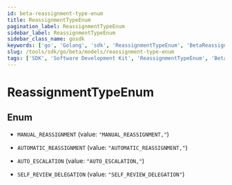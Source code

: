 ```yaml
---
id: beta-reassignment-type-enum
title: ReassignmentTypeEnum
pagination_label: ReassignmentTypeEnum
sidebar_label: ReassignmentTypeEnum
sidebar_class_name: gosdk
keywords: ['go', 'Golang', 'sdk', 'ReassignmentTypeEnum', 'BetaReassignmentTypeEnum'] 
slug: /tools/sdk/go/beta/models/reassignment-type-enum
tags: ['SDK', 'Software Development Kit', 'ReassignmentTypeEnum', 'BetaReassignmentTypeEnum']
---
```


# ReassignmentTypeEnum

## Enum


* `MANUAL_REASSIGNMENT` (value: `"MANUAL_REASSIGNMENT,"`)

* `AUTOMATIC_REASSIGNMENT` (value: `"AUTOMATIC_REASSIGNMENT,"`)

* `AUTO_ESCALATION` (value: `"AUTO_ESCALATION,"`)

* `SELF_REVIEW_DELEGATION` (value: `"SELF_REVIEW_DELEGATION"`)



